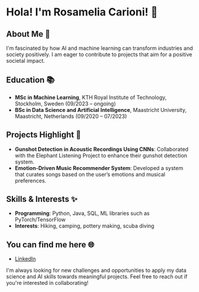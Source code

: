 # Hola! I'm Rosamelia Carioni! 👋

## About Me 🌟

I'm fascinated by how AI and machine learning can transform industries and society positively. I am eager to contribute to projects that aim for a positive societal impact.

## Education 📚

- **MSc in Machine Learning**, KTH Royal Institute of Technology, Stockholm, Sweden (09/2023 – ongoing)
- **BSc in Data Science and Artificial Intelligence**, Maastricht University, Maastricht, Netherlands (09/2020 – 07/2023)

## Projects Highlight 🚀

- **Gunshot Detection in Acoustic Recordings Using CNNs**: Collaborated with the Elephant Listening Project to enhance their gunshot detection system.
- **Emotion-Driven Music Recommender System**: Developed a system that curates songs based on the user’s emotions and musical preferences.

## Skills & Interests ✨

- **Programming**: Python, Java, SQL, ML libraries such as PyTorch/TensorFlow
- **Interests**: Hiking, camping, pottery making, scuba diving

## You can find me here 🌐

- [LinkedIn](https://www.linkedin.com/in/rosamelia-carioni/)

I'm always looking for new challenges and opportunities to apply my data science and AI skills towards meaningful projects. Feel free to reach out if you're interested in collaborating!
